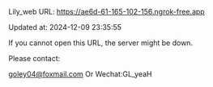 Lily_web URL: https://ae6d-61-165-102-156.ngrok-free.app

Updated at: 2024-12-09 23:35:55

If you cannot open this URL, the server might be down.

Please contact: 

goley04@foxmail.com Or Wechat:GL_yeaH